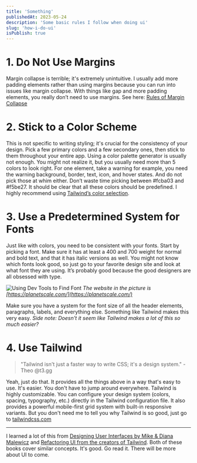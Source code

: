 ```yaml
---
title: 'Something'
publishedAt: 2023-05-24
description: 'Some basic rules I follow when doing ui'
slug: 'how-i-do-ui'
isPublish: true
---
```


# 1. Do Not Use Margins

Margin collapse is terrible; it's extremely unintuitive. I usually add more padding elements rather than using margins because you can run into issues like margin collapse. With things like gap and more padding elements, you really don’t need to use margins. See here: [Rules of Margin Collapse](https://www.joshwcomeau.com/css/rules-of-margin-collapse/)

# 2. Stick to a Color Scheme

This is not specific to writing styling; it's crucial for the consistency of your design. Pick a few primary colors and a few secondary ones, then stick to them throughout your entire app. Using a color palette generator is usually not enough. You might not realize it, but you usually need more than 5 colors to look right. For one element, take a warning for example, you need the warning background, border, text, icon, and hover states. And do not pick those at whim either. Don’t waste time picking between #fcba03 and #f5be27. It should be clear that all these colors should be predefined. I highly recommend using [Tailwind’s color selection](https://tailwindcss.com/docs/customizing-colors).

# 3. Use a Predetermined System for Fonts

Just like with colors, you need to be consistent with your fonts. Start by picking a font. Make sure it has at least a 400 and 700 weight for normal and bold text, and that it has italic versions as well. You might not know which fonts look good, so just go to your favorite design site and look at what font they are using. It’s probably good because the good designers are all obsessed with type.

![Using Dev Tools to Find Font](https://lex-img-p.s3.us-west-2.amazonaws.com/img/f5760c82-f3de-40b8-8f39-8c3f42d9b25a-RackMultipart20231113-92-axr891.png)
_The website in the picture is [https://planetscale.com/](https://planetscale.com/)_

Make sure you have a system for the font size of all the header elements, paragraphs, labels, and everything else. Something like Tailwind makes this very easy. _Side note: Doesn't it seem like Tailwind makes a lot of this so much easier?_

# 4. Use Tailwind

> "Tailwind isn't just a faster way to write CSS; it's a design system."
> \- Theo @t3.gg

Yeah, just do that. It provides all the things above in a way that's easy to use. It's easier. You don't have to jump around everywhere. Tailwind is highly customizable. You can configure your design system (colors, spacing, typography, etc.) directly in the Tailwind configuration file. It also provides a powerful mobile-first grid system with built-in responsive variants. But you don't need me to tell you why Tailwind is so good, just go to [tailwindcss.com](https://tailwindcss.com)

---

I learned a lot of this from [Designing User Interfaces by Mike & Diana Malewicz](https://www.designingui.com/) and [Refactoring UI from the creators of Tailwind](https://www.refactoringui.com/). Both of these books cover similar concepts. It's good. Go read it. There will be more about UI to come.
